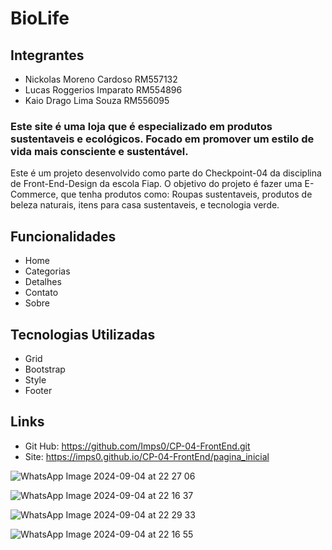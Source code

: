 # BioLife

## Integrantes

- Nickolas Moreno Cardoso RM557132
- Lucas Roggerios Imparato RM554896
- Kaio Drago Lima Souza RM556095

### Este site é uma loja que é especializado em produtos sustentaveis e ecológicos. Focado em promover um estilo de vida mais consciente e sustentável. 

Este é um projeto desenvolvido como parte do Checkpoint-04 da disciplina de Front-End-Design da escola Fiap. O objetivo do projeto é fazer uma E-Commerce, que tenha produtos como: Roupas sustentaveis, produtos de beleza naturais, itens para casa sustentaveis, e tecnologia verde.

## Funcionalidades

- Home
- Categorias
- Detalhes
- Contato
- Sobre

## Tecnologias Utilizadas

- Grid
- Bootstrap
- Style
- Footer

## Links
  - Git Hub: https://github.com/Imps0/CP-04-FrontEnd.git
  - Site: https://imps0.github.io/CP-04-FrontEnd/pagina_inicial


![WhatsApp Image 2024-09-04 at 22 27 06](https://github.com/user-attachments/assets/5cd042f1-3d68-4f49-ac8b-cb907f4c6ff6)

![WhatsApp Image 2024-09-04 at 22 16 37](https://github.com/user-attachments/assets/47661813-dbd5-4ba8-8882-e646e6186114)

![WhatsApp Image 2024-09-04 at 22 29 33](https://github.com/user-attachments/assets/f53eb1b8-70c1-41a9-b12f-915a2d770616)

![WhatsApp Image 2024-09-04 at 22 16 55](https://github.com/user-attachments/assets/8be8aca3-8ad1-44cf-b73a-bfd891a8f241)
